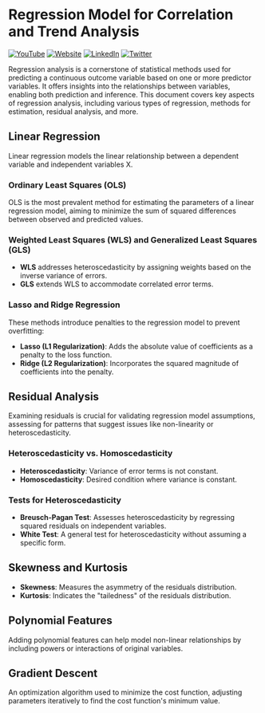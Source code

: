 # Regression Model for Correlation and Trend Analysis 
[![YouTube](https://img.shields.io/badge/AnalyticalHarry-red?style=for-the-badge&logo=youtube&logoColor=white)](https://www.youtube.com/@AnalyticalHarry)
[![Website](https://img.shields.io/badge/topmate.io-AnalyticalHarry-blue?style=for-the-badge&logo=web)](https://topmate.io/analyticalharry)
[![LinkedIn](https://img.shields.io/badge/LinkedIn-AnalyticalHarry-blue?style=for-the-badge&logo=linkedin)](https://www.linkedin.com/in/analyticalharry/)
[![Twitter](https://img.shields.io/badge/Twitter-AnalyticalHarry-blue?style=for-the-badge&logo=twitter)](https://twitter.com/AnalyticalHarry)

Regression analysis is a cornerstone of statistical methods used for predicting a continuous outcome variable based on one or more predictor variables. It offers insights into the relationships between variables, enabling both prediction and inference. This document covers key aspects of regression analysis, including various types of regression, methods for estimation, residual analysis, and more.

## Linear Regression

Linear regression models the linear relationship between a dependent variable and independent variables X. 

### Ordinary Least Squares (OLS)

OLS is the most prevalent method for estimating the parameters of a linear regression model, aiming to minimize the sum of squared differences between observed and predicted values.

### Weighted Least Squares (WLS) and Generalized Least Squares (GLS)

- **WLS** addresses heteroscedasticity by assigning weights based on the inverse variance of errors.
- **GLS** extends WLS to accommodate correlated error terms.

### Lasso and Ridge Regression

These methods introduce penalties to the regression model to prevent overfitting:

- **Lasso (L1 Regularization)**: Adds the absolute value of coefficients as a penalty to the loss function.
- **Ridge (L2 Regularization)**: Incorporates the squared magnitude of coefficients into the penalty.

## Residual Analysis

Examining residuals is crucial for validating regression model assumptions, assessing for patterns that suggest issues like non-linearity or heteroscedasticity.

### Heteroscedasticity vs. Homoscedasticity

- **Heteroscedasticity**: Variance of error terms is not constant.
- **Homoscedasticity**: Desired condition where variance is constant.

### Tests for Heteroscedasticity

- **Breusch-Pagan Test**: Assesses heteroscedasticity by regressing squared residuals on independent variables.
- **White Test**: A general test for heteroscedasticity without assuming a specific form.

## Skewness and Kurtosis

- **Skewness**: Measures the asymmetry of the residuals distribution.
- **Kurtosis**: Indicates the "tailedness" of the residuals distribution.

## Polynomial Features

Adding polynomial features can help model non-linear relationships by including powers or interactions of original variables.

## Gradient Descent

An optimization algorithm used to minimize the cost function, adjusting parameters iteratively to find the cost function's minimum value.

